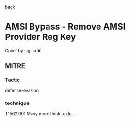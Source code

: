 [back](../index.md)
# AMSI Bypass - Remove AMSI Provider Reg Key
Cover by sigma :x: 
## MITRE
### Tactic
defense-evasion
### technique
T1562.001
Many more think to do...
